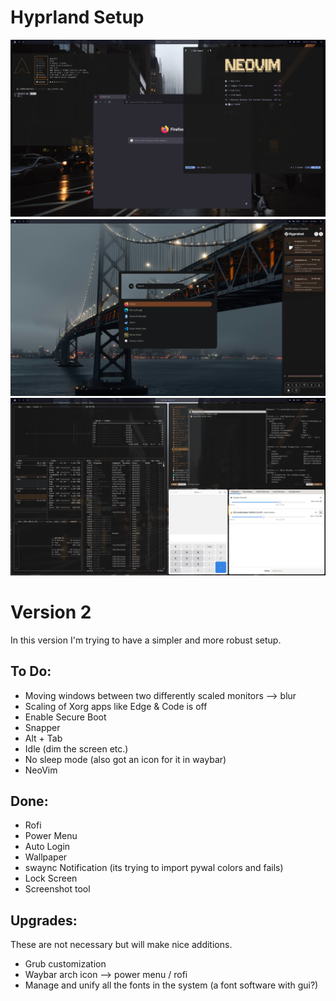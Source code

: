 # Hyprland Setup
![Overview](screenshots/overview.png)
![Rofi-Swaync](screenshots/rofi-swaync.png)
![Tiling](screenshots/tiling.png)


# Version 2
In this version I'm trying to have a simpler and more robust setup.

## To Do:
- Moving windows between two differently scaled monitors --> blur
- Scaling of Xorg apps like Edge & Code is off
- Enable Secure Boot
- Snapper
- Alt + Tab
- Idle (dim the screen etc.)
- No sleep mode (also got an icon for it in waybar)
- NeoVim


## Done:
- Rofi
- Power Menu
- Auto Login
- Wallpaper
- swaync Notification (its trying to import pywal colors and fails)
- Lock Screen
- Screenshot tool


## Upgrades:

These are not necessary but will make nice additions.

- Grub customization
- Waybar arch icon --> power menu / rofi
- Manage and unify all the fonts in the system (a font software with gui?)
